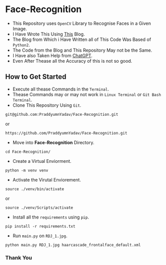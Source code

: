 # Face-Recognition
- This Repository uses `OpenCV` Library to Recognise Faces in a Given Image.
- I Have Wrote This Using [This](https://realpython.com/face-recognition-with-python/) Blog.
- The Blog from Which i Have Written all of This Code Was Based of `Python2`.
- The Code from the Blog and This Repository May not be the Same.
- I Have also Taken Help from [ChatGPT](https://chat.openai.com/).
- Even After Thease all the Accuracy of this is not so good.
## How to Get Started
- Execute all thease Commands in the `Terminal`.
- Thease Commands may or may not work in `Linux Terminal` or `Git Bash Terminal`.
- Clone This Repository Using `Git`.
```
git@github.com:PraddyumnYadav/Face-Recognition.git
```
or
```
https://github.com/PraddyumnYadav/Face-Recognition.git
```
- Move into **Face-Recognition** Directory.
```
cd Face-Recognition/
```
- Create a Virtual Enviorment.
```
python -m venv venv
```
- Activate the Virutal Enviorement.
```
source ./venv/bin/activate
```
or
```
source ./venv/Scripts/activate
```
- Install all the `requirements` using `pip`.
```
pip install -r requirements.txt
```
- Run `main.py` on `RDJ_1.jpg`.
```
python main.py RDJ_1.jpg haarcascade_frontalface_default.xml
```
### Thank You
